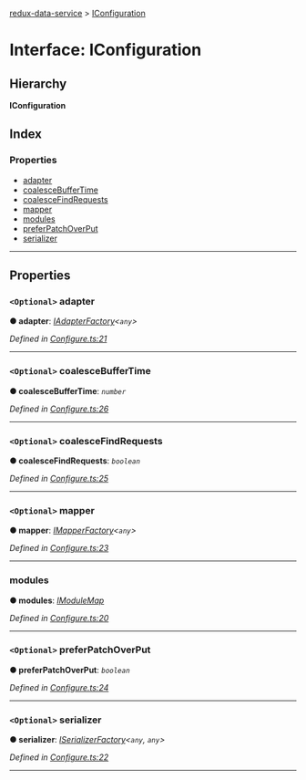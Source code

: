 [redux-data-service](../README.md) > [IConfiguration](../interfaces/iconfiguration.md)

# Interface: IConfiguration

## Hierarchy

**IConfiguration**

## Index

### Properties

* [adapter](iconfiguration.md#adapter)
* [coalesceBufferTime](iconfiguration.md#coalescebuffertime)
* [coalesceFindRequests](iconfiguration.md#coalescefindrequests)
* [mapper](iconfiguration.md#mapper)
* [modules](iconfiguration.md#modules)
* [preferPatchOverPut](iconfiguration.md#preferpatchoverput)
* [serializer](iconfiguration.md#serializer)

---

## Properties

<a id="adapter"></a>

### `<Optional>` adapter

**● adapter**: *[IAdapterFactory](iadapterfactory.md)<`any`>*

*Defined in [Configure.ts:21](https://github.com/Rediker-Software/redux-data-service/blob/95a67d9/src/Configure.ts#L21)*

___
<a id="coalescebuffertime"></a>

### `<Optional>` coalesceBufferTime

**● coalesceBufferTime**: *`number`*

*Defined in [Configure.ts:26](https://github.com/Rediker-Software/redux-data-service/blob/95a67d9/src/Configure.ts#L26)*

___
<a id="coalescefindrequests"></a>

### `<Optional>` coalesceFindRequests

**● coalesceFindRequests**: *`boolean`*

*Defined in [Configure.ts:25](https://github.com/Rediker-Software/redux-data-service/blob/95a67d9/src/Configure.ts#L25)*

___
<a id="mapper"></a>

### `<Optional>` mapper

**● mapper**: *[IMapperFactory](imapperfactory.md)<`any`>*

*Defined in [Configure.ts:23](https://github.com/Rediker-Software/redux-data-service/blob/95a67d9/src/Configure.ts#L23)*

___
<a id="modules"></a>

###  modules

**● modules**: *[IModuleMap](imodulemap.md)*

*Defined in [Configure.ts:20](https://github.com/Rediker-Software/redux-data-service/blob/95a67d9/src/Configure.ts#L20)*

___
<a id="preferpatchoverput"></a>

### `<Optional>` preferPatchOverPut

**● preferPatchOverPut**: *`boolean`*

*Defined in [Configure.ts:24](https://github.com/Rediker-Software/redux-data-service/blob/95a67d9/src/Configure.ts#L24)*

___
<a id="serializer"></a>

### `<Optional>` serializer

**● serializer**: *[ISerializerFactory](iserializerfactory.md)<`any`, `any`>*

*Defined in [Configure.ts:22](https://github.com/Rediker-Software/redux-data-service/blob/95a67d9/src/Configure.ts#L22)*

___


